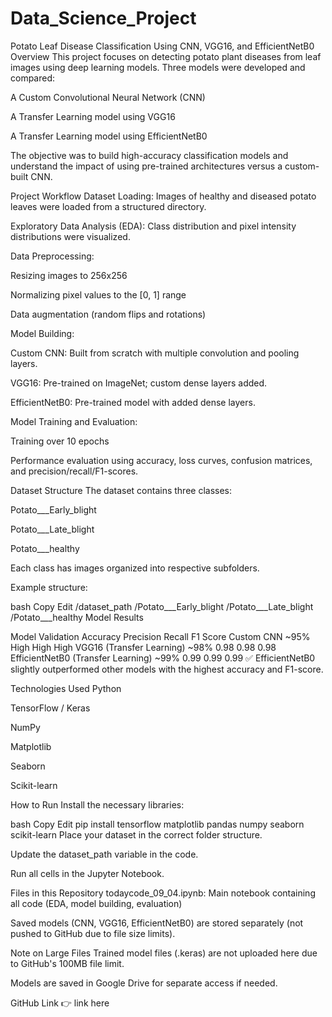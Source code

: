 # Data_Science_Project
Potato Leaf Disease Classification Using CNN, VGG16, and EfficientNetB0
Overview
This project focuses on detecting potato plant diseases from leaf images using deep learning models.
Three models were developed and compared:

A Custom Convolutional Neural Network (CNN)

A Transfer Learning model using VGG16

A Transfer Learning model using EfficientNetB0

The objective was to build high-accuracy classification models and understand the impact of using pre-trained architectures versus a custom-built CNN.

Project Workflow
Dataset Loading: Images of healthy and diseased potato leaves were loaded from a structured directory.

Exploratory Data Analysis (EDA): Class distribution and pixel intensity distributions were visualized.

Data Preprocessing:

Resizing images to 256x256

Normalizing pixel values to the [0, 1] range

Data augmentation (random flips and rotations)

Model Building:

Custom CNN: Built from scratch with multiple convolution and pooling layers.

VGG16: Pre-trained on ImageNet; custom dense layers added.

EfficientNetB0: Pre-trained model with added dense layers.

Model Training and Evaluation:

Training over 10 epochs

Performance evaluation using accuracy, loss curves, confusion matrices, and precision/recall/F1-scores.

Dataset Structure
The dataset contains three classes:

Potato___Early_blight

Potato___Late_blight

Potato___healthy

Each class has images organized into respective subfolders.

Example structure:

bash
Copy
Edit
/dataset_path
    /Potato___Early_blight
    /Potato___Late_blight
    /Potato___healthy
Model Results

Model	Validation Accuracy	Precision	Recall	F1 Score
Custom CNN	~95%	High	High	High
VGG16 (Transfer Learning)	~98%	0.98	0.98	0.98
EfficientNetB0 (Transfer Learning)	~99%	0.99	0.99	0.99
✅ EfficientNetB0 slightly outperformed other models with the highest accuracy and F1-score.

Technologies Used
Python

TensorFlow / Keras

NumPy

Matplotlib

Seaborn

Scikit-learn

How to Run
Install the necessary libraries:

bash
Copy
Edit
pip install tensorflow matplotlib pandas numpy seaborn scikit-learn
Place your dataset in the correct folder structure.

Update the dataset_path variable in the code.

Run all cells in the Jupyter Notebook.

Files in this Repository
todaycode_09_04.ipynb: Main notebook containing all code (EDA, model building, evaluation)

Saved models (CNN, VGG16, EfficientNetB0) are stored separately (not pushed to GitHub due to file size limits).

Note on Large Files
Trained model files (.keras) are not uploaded here due to GitHub's 100MB file limit.

Models are saved in Google Drive for separate access if needed.

GitHub Link
👉 link here

